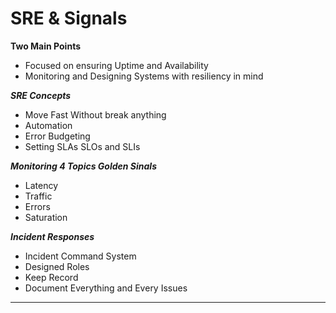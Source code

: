 # SRE & Signals

**Two Main Points**
- Focused on ensuring Uptime and Availability
- Monitoring and Designing Systems with resiliency in mind

***SRE Concepts***
- Move Fast Without break anything
- Automation
- Error Budgeting
- Setting SLAs SLOs and SLIs

***Monitoring 4 Topics Golden Sinals***
- Latency
- Traffic
- Errors
- Saturation

***Incident Responses***
- Incident Command System
- Designed Roles
- Keep Record
- Document Everything and Every Issues

***

